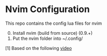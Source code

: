 # Nvim Configuration


This repo contains the config lua files for nvim  

0. Install nvim (build from source) (0.9.+)
1. Put the nvim folder into ~/.config/

[1] Based on the following [video](https://www.youtube.com/watch?v=w7i4amO_zaE&ab_channel=ThePrimeagen)

